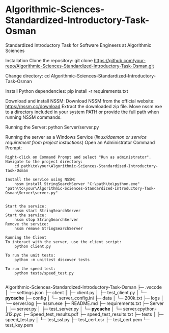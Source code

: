 # Algorithmic-Sciences-Standardized-Introductory-Task-Osman
Standardized Introductory Task for Software Engineers at Algorithmic Sciences

Installation
Clone the repository:
    git clone https://github.com/your-repo/Algorithmic-Sciences-Standardized-Introductory-Task-Osman.git

Change directory:
    cd Algorithmic-Sciences-Standardized-Introductory-Task-Osman

Install Python dependencies:
    pip install -r requirements.txt

Download and install NSSM:
    Download NSSM from the official website: https://nssm.cc/download
    Extract the downloaded zip file.
    Move nssm.exe to a directory included in your system PATH or provide the full path when running NSSM commands.

Running the Server:
    python Server/server.py

Running the server as a Windows Service (*linux/daemon or service requirement from project instuctions*)
    Open an Administrator Command Prompt:

    Right-click on Command Prompt and select "Run as administrator".
    Navigate to the project directory:
        cd path\to\your\Algorithmic-Sciences-Standardized-Introductory-Task-Osman

    Install the service using NSSM:
        nssm install StringSearchServer "C:\path\to\python.exe" "path\to\your\Algorithmic-Sciences-Standardized-Introductory-Task-Osman\Server\server.py"


    Start the service:
        nssm start StringSearchServer
    Start the service:
        nssm stop StringSearchServer
    Remove the service:
        nssm remove StringSearchServer

    Running the Client
    To interact with the server, use the client script:
        python client.py

    To run the unit tests:
        python -m unittest discover tests

    To run the speed test:
        python tests/speed_test.py


```
```
Algorithmic-Sciences-Standardized-Introductory-Task-Osman
├─ .vscode
│  └─ settings.json
├─ client
│  ├─ client.py
│  ├─ test_client.py
│  └─ __pycache__
├─ config
│  └─ server_config.ini
├─ data
│  └─ 200k.txt
├─ logs
│  └─ server.log
├─ nssm.exe
├─ README.md
├─ requirements.txt
├─ Server
│  ├─ server.py
│  ├─ test_server.py
│  └─ __pycache__
│     └─ server.cpython-312.pyc
├─ Speed_test_results.pdf
├─ speed_test_results.txt
├─ tests
│  ├─ speed_test.py
│  └─ test_ssl.py
├─ test_cert.csr
├─ test_cert.pem
└─ test_key.pem

```